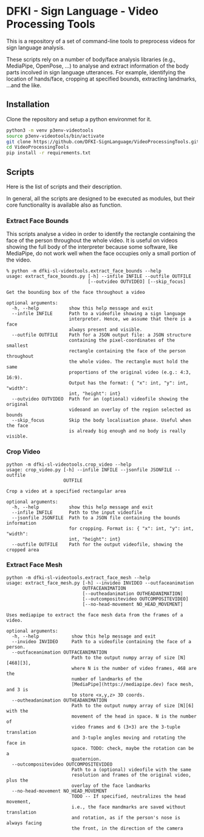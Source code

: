 # DFKI - Sign Language - Video Processing Tools

This is a repository of a set of command-line tools to preprocess videos for sign language analysis.

These scripts rely on a number of body/face analysis libraries (e.g., MediaPipe, OpenPose, ...) to analyse and extract information of the body parts incolved in sign language utterances. For example, identifying the location of hands/face, cropping at specified bounds, extracting landmarks, ...and the like.

## Installation

Clone the repository and setup a python environmet for it.

```sh
python3 -m venv p3env-videotools
source p3env-videotools/bin/activate
git clone https://github.com/DFKI-SignLanguage/VideoProcessingTools.git
cd VideoProcessingTools
pip install -r requirements.txt
```

## Scripts

Here is the list of scripts and their description.

In general, all the scripts are designed to be executed as modules, but their core functionality is available also as function.

### Extract Face Bounds

This scripts analyse a video in order to identify the rectangle containing the face of the person throughout the whole video.
It is useful on videos showing the full body of the interpreter because some software, like MediaPipe, do not work well when the face occupies only a small portion of the video.

```
% python -m dfki-sl-videotools.extract_face_bounds --help
usage: extract_face_bounds.py [-h] --infile INFILE --outfile OUTFILE
                              [--outvideo OUTVIDEO] [--skip_focus]

Get the bounding box of the face throughout a video

optional arguments:
  -h, --help           show this help message and exit
  --infile INFILE      Path to a videofile showing a sign language
                       interpreter. Hence, we assume that there is a face
                       always present and visible.
  --outfile OUTFILE    Path for a JSON output file: a JSON structure
                       containing the pixel-coordinates of the smallest
                       rectangle containing the face of the person throughout
                       the whole video. The rectangle must hold the same
                       proportions of the original video (e.g.: 4:3, 16:9).
                       Output has the format: { "x": int, "y": int, "width":
                       int, "height": int}
  --outvideo OUTVIDEO  Path for an (optional) videofile showing the original
                       videoand an overlay of the region selected as bounds
  --skip_focus         Skip the body localisation phase. Useful when the face
                       is already big enough and no body is really visible.
```

### Crop Video

```
python -m dfki-sl-videotools.crop_video --help         
usage: crop_video.py [-h] --infile INFILE --jsonfile JSONFILE --outfile
                     OUTFILE

Crop a video at a specified rectangular area

optional arguments:
  -h, --help           show this help message and exit
  --infile INFILE      Path to the input videofile
  --jsonfile JSONFILE  Path to a JSON file containing the bounds information
                       for cropping. Format is: { "x": int, "y": int, "width":
                       int, "height": int}
  --outfile OUTFILE    Path for the output videofile, showing the cropped area
```


### Extract Face Mesh

```
python -m dfki-sl-videotools.extract_face_mesh --help
usage: extract_face_mesh.py [-h] --invideo INVIDEO --outfaceanimation
                            OUTFACEANIMATION
                            [--outheadanimation OUTHEADANIMATION]
                            [--outcompositevideo OUTCOMPOSITEVIDEO]
                            [--no-head-movement NO_HEAD_MOVEMENT]

Uses mediapipe to extract the face mesh data from the frames of a video.

optional arguments:
  -h, --help            show this help message and exit
  --invideo INVIDEO     Path to a videofile containing the face of a person.
  --outfaceanimation OUTFACEANIMATION
                        Path to the output numpy array of size [N][468][3],
                        where N is the number of video frames, 468 are the
                        number of landmarks of the
                        [MediaPipe](https://mediapipe.dev) face mesh, and 3 is
                        to store <x,y,z> 3D coords.
  --outheadanimation OUTHEADANIMATION
                        Path to the output numpy array of size [N][6] with the
                        movement of the head in space. N is the number of
                        video frames and 6 (3+3) are the 3-tuple translation
                        and 3-tuple angles moving and rotating the face in
                        space. TODO: check, maybe the rotation can be a
                        quaternion.
  --outcompositevideo OUTCOMPOSITEVIDEO
                        Path to a (optional) videofile with the same
                        resolution and frames of the original video, plus the
                        overlay of the face landmarks
  --no-head-movement NO_HEAD_MOVEMENT
                        TODO -- If specified, neutralizes the head movement,
                        i.e., the face mandmarks are saved without translation
                        and rotation, as if the person's nose is always facing
                        the front, in the direction of the camera
```
